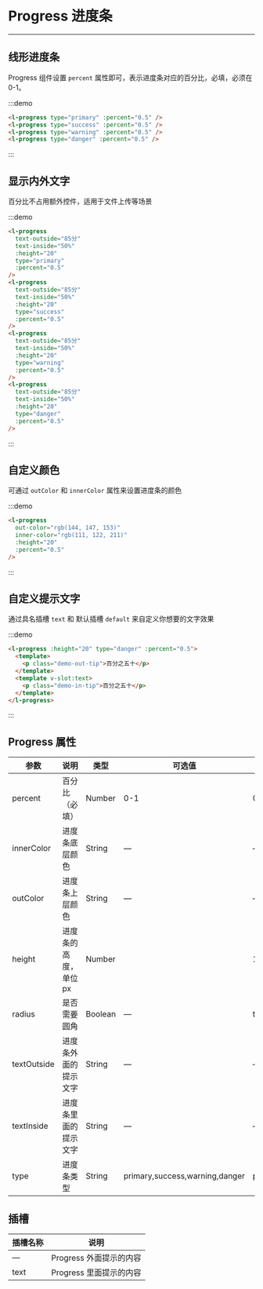 <style lang="scss" scoped>
::v-deep .l-progress {
  margin-bottom: 10px;
}
.demo-in-tip {
  color: #fff;
  font-size: 12px;
}
.demo-out-tip {
  color: #333;
  font-size: 12px;
  margin-left: 10px;
}
</style>

# Progress 进度条

---

## 线形进度条

Progress 组件设置 `percent` 属性即可，表示进度条对应的百分比，必填，必须在 0-1。

<div class='demo-block'>
<l-progress type="primary" :percent="0.5"></l-progress>
<l-progress type="success" :percent="0.5"></l-progress>
<l-progress type="warning" :percent="0.5"></l-progress>
<l-progress type="danger" :percent="0.5"></l-progress>
</div>

:::demo

```html
<l-progress type="primary" :percent="0.5" />
<l-progress type="success" :percent="0.5" />
<l-progress type="warning" :percent="0.5" />
<l-progress type="danger" :percent="0.5" />
```

:::

## 显示内外文字

百分比不占用额外控件，适用于文件上传等场景

<div class='demo-block'>
<l-progress text-outside="85分" text-inside="50%" :height="20" type="primary" :percent="0.5"></l-progress>
<l-progress text-outside="85分" text-inside="50%" :height="20" type="success" :percent="0.5"></l-progress>
<l-progress text-outside="85分" text-inside="50%" :height="20" type="warning" :percent="0.5"></l-progress>
<l-progress text-outside="85分" text-inside="50%" :height="20" type="danger" :percent="0.5"></l-progress>
</div>

:::demo

```html
<l-progress
  text-outside="85分"
  text-inside="50%"
  :height="20"
  type="primary"
  :percent="0.5"
/>
<l-progress
  text-outside="85分"
  text-inside="50%"
  :height="20"
  type="success"
  :percent="0.5"
/>
<l-progress
  text-outside="85分"
  text-inside="50%"
  :height="20"
  type="warning"
  :percent="0.5"
/>
<l-progress
  text-outside="85分"
  text-inside="50%"
  :height="20"
  type="danger"
  :percent="0.5"
/>
```

:::

## 自定义颜色

可通过 `outColor` 和 `innerColor` 属性来设置进度条的颜色

<div class='demo-block'>
<l-progress
  out-color="rgb(144, 147, 153)"
  inner-color="rgb(111, 122, 211)"
  :height="20"
  :percent="0.5"
/>
</div>

:::demo

```html
<l-progress
  out-color="rgb(144, 147, 153)"
  inner-color="rgb(111, 122, 211)"
  :height="20"
  :percent="0.5"
/>
```

:::

## 自定义提示文字

通过具名插槽 `text` 和 默认插槽 `default` 来自定义你想要的文字效果

<div class='demo-block'>
<l-progress :height="20" type="danger" :percent="0.5">
        <template>
          <p class="demo-out-tip">百分之五十</p>
        </template>
        <template v-slot:text>
          <p class="demo-in-tip">百分之五十</p>
        </template>
      </l-progress>
</div>

:::demo

```html
<l-progress :height="20" type="danger" :percent="0.5">
  <template>
    <p class="demo-out-tip">百分之五十</p>
  </template>
  <template v-slot:text>
    <p class="demo-in-tip">百分之五十</p>
  </template>
</l-progress>
```

:::

## Progress 属性

| 参数        | 说明                  | 类型    | 可选值                         | 默认值  |
| ----------- | --------------------- | ------- | ------------------------------ | ------- |
| percent     | 百分比（必填）        | Number  | 0-1                            | 0       |
| innerColor  | 进度条底层颜色        | String  | —                              | —       |
| outColor    | 进度条上层颜色        | String  | —                              | —       |
| height      | 进度条的高度，单位 px | Number  |                                | 10      |
| radius      | 是否需要圆角          | Boolean | —                              | true    |
| textOutside | 进度条外面的提示文字  | String  | —                              | —       |
| textInside  | 进度条里面的提示文字  | String  | —                              | —       |
| type        | 进度条类型            | String  | primary,success,warning,danger | primary |

## 插槽

| 插槽名称 | 说明                    |
| -------- | ----------------------- |
| —        | Progress 外面提示的内容 |
| text     | Progress 里面提示的内容 |
